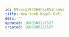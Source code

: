 ```yaml
---
id: h9uucyz9s0hdhxy85znpnuz
title: New York Bagel Deli
desc: ''
updated: 1698605221527
created: 1698605221527
---
```

